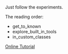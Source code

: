 Just follow the experiments.

The reading order:
- get_to_known
- explore_built_in_tools
- in_custom_classes

[Online Tutorial](https://realpython.com/duck-typing-python/)